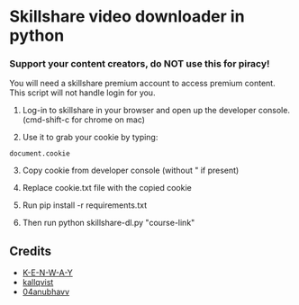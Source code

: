 # Skillshare video downloader in python

### Support your content creators, do NOT use this for piracy!

You will need a skillshare premium account to access premium content.
This script will not handle login for you.

1. Log-in to skillshare in your browser and open up the developer console.
(cmd-shift-c for chrome on mac)

2. Use it to grab your cookie by typing:
```
document.cookie
```

3. Copy cookie from developer console (without " if present)

4. Replace cookie.txt file with the copied cookie

5. Run pip install -r requirements.txt

6. Then run python skillshare-dl.py "course-link"

## Credits
 - [K-E-N-W-A-Y](https://github.com/K-E-N-W-A-Y)
 - [kallqvist](https://github.com/kallqvist)
 - [04anubhavv](https://github.com/04anubhavv)
